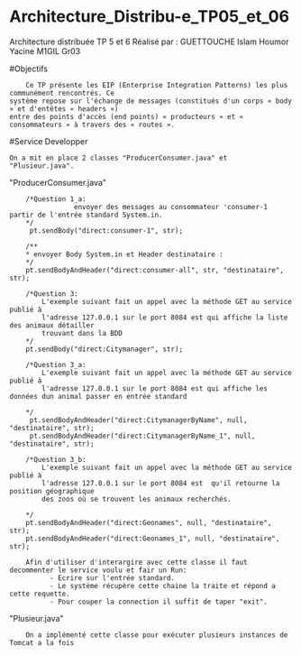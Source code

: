 # Architecture_Distribu-e_TP05_et_06
Architecture distribuée TP 5 et 6 Réalisé par : GUETTOUCHE Islam Houmor Yacine M1GIL Gr03

#Objectifs

		Ce TP présente les EIP (Enterprise Integration Patterns) les plus communément rencontrés. Ce 
	système repose sur l'échange de messages (constitués d'un corps « body » et d'entêtes « headers »)
	entre des points d'accès (end points) « producteurs » et « consommateurs » à travers des « routes ». 
	
#Service Developper

	On a mit en place 2 classes "ProducerConsumer.java" et "Plusieur.java".
       
"ProducerConsumer.java"

        /*Question 1_a: 
                    envoyer des messages au consommateur 'consumer-1 partir de l'entrée standard System.in.
        */
         pt.sendBody("direct:consumer-1", str);
		 
        /**
		* envoyer Body System.in et Header destinataire :
		*/
		pt.sendBodyAndHeader("direct:consumer-all", str, "destinataire", str);
                
        /*Question 3: 
            L'exemple suivant fait un appel avec la méthode GET au service publié à 
            l'adresse 127.0.0.1 sur le port 8084 est qui affiche la liste des animaux détailler
            trouvant dans la BDD
        */
        pt.sendBody("direct:Citymanager", str);
                
        /*Question 3_a: 
            L'exemple suivant fait un appel avec la méthode GET au service publié à 
            l'adresse 127.0.0.1 sur le port 8084 est qui affiche les données dun animal passer en entrée standard
                    
        */
         pt.sendBodyAndHeader("direct:CitymanagerByName", null, "destinataire", str);
         pt.sendBodyAndHeader("direct:CitymanagerByName_1", null, "destinataire", str);
                
        /*Question 3_b: 
            L'exemple suivant fait un appel avec la méthode GET au service publié à 
            l'adresse 127.0.0.1 sur le port 8084 est  qu'il retourne la position géographique 
            des zoos où se trouvent les animaux recherchés.

        */
        pt.sendBodyAndHeader("direct:Geonames", null, "destinataire", str);
        pt.sendBodyAndHeader("direct:Geonames_1", null, "destinataire", str);
		
        Afin d'utiliser d'interargire avec cette classe il faut decommenter le service voulu et fair un Run:
              - Ecrire sur l'entrée standard.
              - Le système récupère cette chaine la traite et répond a cette requette.
              - Pour couper la connection il suffit de taper "exit".
			  
"Plusieur.java"
      
        On a implémenté cette classe pour exécuter plusieurs instances de Tomcat a la fois
		

